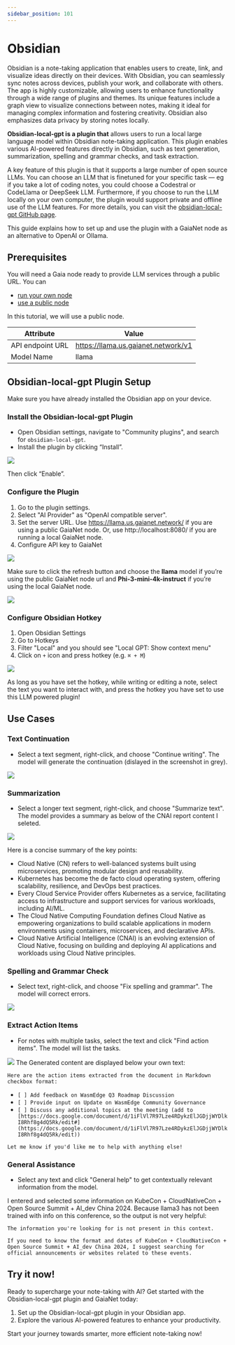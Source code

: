```yaml
---
sidebar_position: 101
---
```


# Obsidian

Obsidian is a note-taking application that enables users to create, link, and visualize ideas directly on their devices. With Obsidian, you can seamlessly sync notes across devices, publish your work, and collaborate with others. The app is highly customizable, allowing users to enhance functionality through a wide range of plugins and themes. Its unique features include a graph view to visualize connections between notes, making it ideal for managing complex information and fostering creativity. Obsidian also emphasizes data privacy by storing notes locally.

**Obsidian-local-gpt is a plugin that** allows users to run a local large language model within Obsidian note-taking application. This plugin enables various AI-powered features directly in Obsidian, such as text generation, summarization, spelling and grammar checks, and task extraction. 

A key feature of this plugin is that it supports a large number of open source LLMs. You can choose an LLM that is finetuned for your specific task — eg if you take a lot of coding notes, you could choose a Codestral or CodeLlama or DeepSeek LLM. Furthermore, if you choose to run the LLM locally on your own computer, the plugin would support private and offline use of the LLM features. For more details, you can visit the [obsidian-local-gpt GitHub page](https://github.com/pfrankov/obsidian-local-gpt).

This guide explains how to set up and use the plugin with a GaiaNet node as an alternative to OpenAI or Ollama.

## Prerequisites

You will need a Gaia node ready to provide LLM services through a public URL. You can

* [run your own node](../../node-guide/quick-start.md)
* [use a public node](../nodes.md)

In this tutorial, we will use a public node.

| Attribute | Value |
|-----|--------|
| API endpoint URL | https://llama.us.gaianet.network/v1 |
| Model Name | llama |

## Obsidian-local-gpt Plugin Setup

Make sure you have already installed the Obsidian app on your device.


### Install the Obsidian-local-gpt Plugin

* Open Obsidian settings, navigate to "Community plugins", and search for `obsidian-local-gpt`.
* Install the plugin by clicking “Install”.

![](obsidian-enable.png)

Then click “Enable”.


### **Configure the Plugin**

1. Go to the plugin settings.
2. Select "AI Provider" as "OpenAI compatible server".
3. Set the server URL. Use https://llama.us.gaianet.network/ if you are using a public GaiaNet node. Or, use http://localhost:8080/ if you are running a local GaiaNet node. 
4. Configure API key to GaiaNet

![](obsidian-configure.png)

Make sure to click the refresh button and choose the **llama** model if you’re using the public GaiaNet node url and **Phi-3-mini-4k-instruct** if you’re using the local GaiaNet node.

![](obsidian-model.png)

### Configure Obsidian Hotkey 

1. Open Obsidian Settings
2. Go to Hotkeys
3. Filter "Local" and you should see "Local GPT: Show context menu"
4. Click on `+` icon and press hotkey (e.g. `⌘ + M`)

![](obsidian-hotkey.png)

As long as you have set the hotkey, while writing or editing a note, select the text you want to interact with, and press the hotkey you have set to use this LLM powered plugin!


## Use Cases

### **Text Continuation**

* Select a text segment, right-click, and choose "Continue writing". The model will generate the continuation (dislayed in the screenshot in grey).

![](obsidian-text-continuation.png)

### **Summarization**

* Select a longer text segment, right-click, and choose "Summarize text". The model provides a summary as below of the CNAI report content I seleted.

![](obsidian-summarization.png)

Here is a concise summary of the key points:

* Cloud Native (CN) refers to well-balanced systems built using microservices, promoting modular design and reusability.
* Kubernetes has become the de facto cloud operating system, offering scalability, resilience, and DevOps best practices.
* Every Cloud Service Provider offers Kubernetes as a service, facilitating access to infrastructure and support services for various workloads, including AI/ML.
* The Cloud Native Computing Foundation defines Cloud Native as empowering organizations to build scalable applications in modern environments using containers, microservices, and declarative APIs.
* Cloud Native Artificial Intelligence (CNAI) is an evolving extension of Cloud Native, focusing on building and deploying AI applications and workloads using Cloud Native principles.

### **Spelling and Grammar Check**

* Select text, right-click, and choose "Fix spelling and grammar". The model will correct errors.

![](obsidian-grammar.png)

### **Extract Action Items**

* For notes with multiple tasks, select the text and click "Find action items". The model will list the tasks.

![](obsidian-extract.png)
The Generated content are displayed below your own text:

`Here are the action items extracted from the document in Markdown checkbox format:`


* `[ ] Add feedback on WasmEdge Q3 Roadmap Discussion`
* `[ ] Provide input on Update on WasmEdge Community Governance`
* `[ ] Discuss any additional topics at the meeting (add to [https://docs.google.com/document/d/1iFlVl7R97Lze4RDykzElJGDjjWYDlkI8Rhf8g4dQ5Rk/edit#](https://docs.google.com/document/d/1iFlVl7R97Lze4RDykzElJGDjjWYDlkI8Rhf8g4dQ5Rk/edit))`

`Let me know if you'd like me to help with anything else!`

### **General Assistance**

* Select any text and click "General help" to get contextually relevant information from the model.

I entered and selected some information on KubeCon + CloudNativeCon + Open Source Summit + AI_dev China 2024.
Because llama3 has not been trained with info on this conference, so the output is not very helpful: 

`The information you're looking for is not present in this context.`

`If you need to know the format and dates of KubeCon + CloudNativeCon + Open Source Summit + AI_dev China 2024, I suggest searching for official announcements or websites related to these events.`


## Try it now!

Ready to supercharge your note-taking with AI? Get started with the Obsidian-local-gpt plugin and GaiaNet today:

1. Set up the Obsidian-local-gpt plugin in your Obsidian app.
2. Explore the various AI-powered features to enhance your productivity.

Start your journey towards smarter, more efficient note-taking now!
